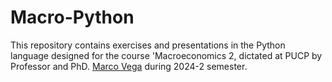 # Macro-Python
This repository contains exercises and presentations in the Python language designed for the course 'Macroeconomics 2, dictated at PUCP by Professor and PhD. [Marco Vega](https://www.pucp.edu.pe/profesor/marco-vega-de-la-cruz/) during 2024-2 semester.

